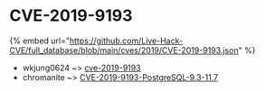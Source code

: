 # CVE-2019-9193
{% embed url="https://github.com/Live-Hack-CVE/full_database/blob/main/cves/2019/CVE-2019-9193.json" %}

* wkjung0624 ~> [cve-2019-9193](https://www.alice-snow.ru/2019/database/cve-2019-9193/cve-2019-9193-wkjung0624)
* chromanite ~> [CVE-2019-9193-PostgreSQL-9.3-11.7](https://www.alice-snow.ru/2019/database/cve-2019-9193/cve-2019-9193-postgresql-9.3-11.7-chromanite)